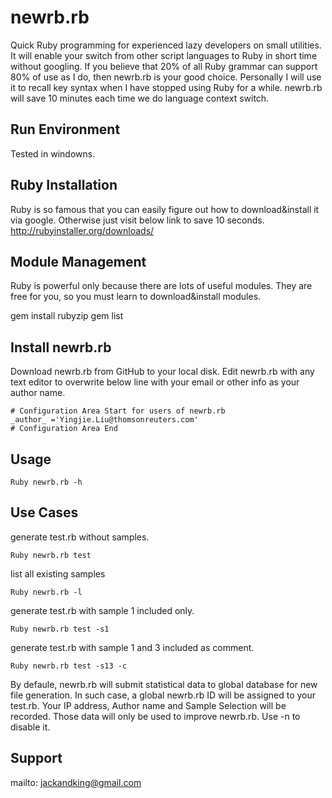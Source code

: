 newrb.rb
=====
Quick Ruby programming for experienced lazy developers on small utilities. It will enable your switch from other script languages to Ruby in short time without googling. If you believe that 20% of all Ruby grammar can support 80% of use as I do, then newrb.rb is your good choice. Personally I will use it to recall key syntax when I have stopped using Ruby for a while. newrb.rb will save 10 minutes each time we do language context switch.

Run Environment
---------------
Tested in windowns.

Ruby Installation
-----------------
Ruby is so famous that you can easily figure out how to download&install it via google. Otherwise just visit below link to save 10 seconds.
    http://rubyinstaller.org/downloads/

Module Management
-----------------
Ruby is powerful only because there are lots of useful modules. They are free for you, so you must learn to download&install modules.

gem install rubyzip gem list


Install newrb.rb
----------------
Download newrb.rb from GitHub to your local disk. Edit newrb.rb with any text editor to overwrite below line with your email or other info as your author name.

    # Configuration Area Start for users of newrb.rb
    _author_ ='Yingjie.Liu@thomsonreuters.com'
    # Configuration Area End

Usage
-----

    Ruby newrb.rb -h

Use Cases
-------
generate test.rb without samples.

    Ruby newrb.rb test

list all existing samples

    Ruby newrb.rb -l

generate test.rb with sample 1 included only.

    Ruby newrb.rb test -s1

generate test.rb with sample 1 and 3 included as comment.

    Ruby newrb.rb test -s13 -c

By defaule, newrb.rb will submit statistical data to global database for new file generation. In such case, a global newrb.rb ID will be assigned to your test.rb. Your IP address, Author name and Sample Selection will be recorded. Those data will only be used to improve newrb.rb. Use -n to disable it.

Support
-------
mailto: jackandking@gmail.com

